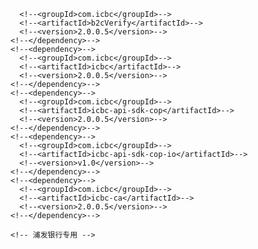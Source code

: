 
<!--<dependency>-->
      <!--<groupId>com.icbc</groupId>-->
      <!--<artifactId>b2cVerify</artifactId>-->
      <!--<version>2.0.0.5</version>-->
    <!--</dependency>-->
    <!--<dependency>-->
      <!--<groupId>com.icbc</groupId>-->
      <!--<artifactId>icbc</artifactId>-->
      <!--<version>2.0.0.5</version>-->
    <!--</dependency>-->
    <!--<dependency>-->
      <!--<groupId>com.icbc</groupId>-->
      <!--<artifactId>icbc-api-sdk-cop</artifactId>-->
      <!--<version>2.0.0.5</version>-->
    <!--</dependency>-->
    <!--<dependency>-->
      <!--<groupId>com.icbc</groupId>-->
      <!--<artifactId>icbc-api-sdk-cop-io</artifactId>-->
      <!--<version>v1.0</version>-->
    <!--</dependency>-->
    <!--<dependency>-->
      <!--<groupId>com.icbc</groupId>-->
      <!--<artifactId>icbc-ca</artifactId>-->
      <!--<version>2.0.0.5</version>-->
    <!--</dependency>-->

    <!-- 浦发银行专用 -->
<!--    <dependency>-->
<!--      <groupId>cn.hutool</groupId>-->
<!--      <artifactId>hutool-all</artifactId>-->
<!--      <version>5.6.5</version>-->
<!--    </dependency>-->


<!--    <dependency>-->
<!--      <groupId>org.bouncycastle</groupId>-->
<!--      <artifactId>bcprov-jdk15to18</artifactId>-->
<!--      <version>1.68</version>-->
<!--    </dependency>-->